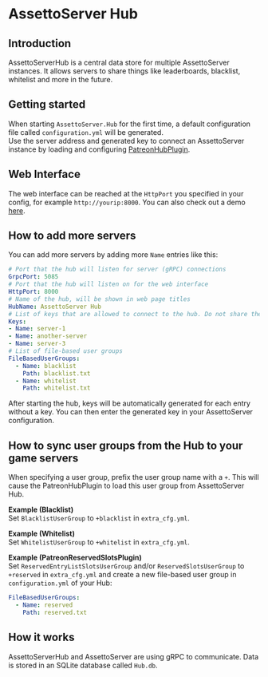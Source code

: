 # AssettoServer Hub

## Introduction
AssettoServerHub is a central data store for multiple AssettoServer instances. It allows servers to share things
like leaderboards, blacklist, whitelist and more in the future.

## Getting started
When starting `AssettoServer.Hub` for the first time, a default configuration file called `configuration.yml` will be generated.  
Use the server address and generated key to connect an AssettoServer instance by loading and configuring [PatreonHubPlugin](../plugins/PatreonHubPlugin/).

## Web Interface
The web interface can be reached at the `HttpPort` you specified in your config, for example `http://yourip:8000`. You can also check out a demo [here](https://demo.assettoserver.org).

## How to add more servers
You can add more servers by adding more `Name` entries like this:
```yaml
# Port that the hub will listen for server (gRPC) connections
GrpcPort: 5085
# Port that the hub will listen on for the web interface
HttpPort: 8000
# Name of the hub, will be shown in web page titles
HubName: AssettoServer Hub
# List of keys that are allowed to connect to the hub. Do not share these keys with other people!
Keys:
- Name: server-1
- Name: another-server
- Name: server-3
# List of file-based user groups
FileBasedUserGroups:
  - Name: blacklist
    Path: blacklist.txt
  - Name: whitelist
    Path: whitelist.txt
```

After starting the hub, keys will be automatically generated for each entry without a key. You can then enter the generated key
in your AssettoServer configuration.

## How to sync user groups from the Hub to your game servers
When specifying a user group, prefix the user group name with a `+`. This will cause the PatreonHubPlugin to load this user group from AssettoServer Hub.

**Example (Blacklist)**  
Set `BlacklistUserGroup` to `+blacklist` in `extra_cfg.yml`.

**Example (Whitelist)**  
Set `WhitelistUserGroup` to `+whitelist` in `extra_cfg.yml`.

**Example (PatreonReservedSlotsPlugin)**  
Set `ReservedEntryListSlotsUserGroup` and/or `ReservedSlotsUserGroup` to `+reserved` in `extra_cfg.yml` and create a new file-based user group in `configuration.yml` of your Hub:  
```yaml
FileBasedUserGroups:
  - Name: reserved
    Path: reserved.txt
```

## How it works
AssettoServerHub and AssettoServer are using gRPC to communicate. Data is stored in an SQLite database called `Hub.db`.